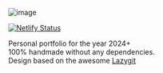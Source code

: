 ![image](https://github.com/zyriab/portfolio/assets/2111910/4562131f-4fca-4e18-861b-25ea53961eaa)

[![Netlify Status](https://api.netlify.com/api/v1/badges/2e481815-7814-4a3b-b334-87a20b5c9d7d/deploy-status)](https://app.netlify.com/sites/wallenart/deploys)

Personal portfolio for the year 2024+  
100% handmade without any dependencies.  
Design based on the awesome [Lazygit](https://github.com/jesseduffield/lazygit)

